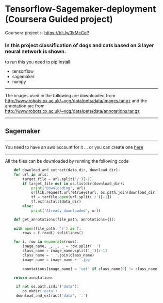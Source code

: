 # Tensorflow-Sagemaker-deployment (Coursera Guided project)
Coursera project :- https://bit.ly/3kMcCcP

### In this project classification of dogs and cats based on 3 layer neural network is shown.

to run this you need to pip install
* tensorflow
* sagemaker
* numpy

---

The images used in the following are downloaded from http://www.robots.ox.ac.uk/~vgg/data/pets/data/images.tar.gz
and the annotation are from http://www.robots.ox.ac.uk/~vgg/data/pets/data/annotations.tar.gz

---

## Sagemaker
---
You need to have an aws account for it ... or you can create one [here](https://aws.amazon.com)

---

All the files can be downloaded by running the following code

```python
    def download_and_extract(data_dir, download_dir):
    for url in urls:
        target_file = url.split('/')[-1]
        if target_file not in os.listdir(download_dir):
            print('Downloading', url)
            urllib.request.urlretrieve(url, os.path.join(download_dir, target_file))
            tf = tarfile.open(url.split('/')[-1])
            tf.extractall(data_dir)
        else:
            print('Already downloaded', url)
```


```python
    def get_annotations(file_path, annotations={}):
    
    with open(file_path, 'r') as f:
        rows = f.read().splitlines()

    for i, row in enumerate(rows):
        image_name, _, _, _ = row.split(' ')
        class_name = image_name.split('_')[:-1]
        class_name = '_'.join(class_name)
        image_name = image_name + '.jpg'
        
        annotations[image_name] = 'cat' if class_name[0] != class_name[0].lower() else 'dog'
    
    return annotations
```



```python
     if not os.path.isdir('data'):
        os.mkdir('data')
     download_and_extract('data', '.')
```
